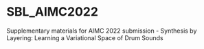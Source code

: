 # SBL_AIMC2022
Supplementary materials for AIMC 2022 submission - Synthesis by Layering: Learning a Variational Space of Drum Sounds
